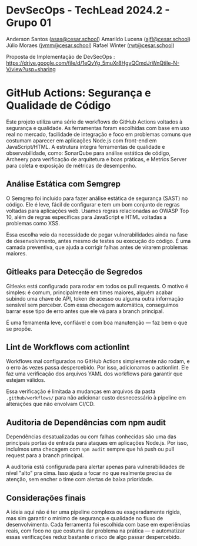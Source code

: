 # DevSecOps - TechLead 2024.2 - Grupo 01
Anderson Santos (asas@cesar.school)
Amarildo Lucena (ajfl@cesar.school)
Júlio Moraes (jvmm@cesar.school)
Rafael Winter (rwt@cesar.school)

Proposta de Implementação de DevSecOps : https://drive.google.com/file/d/1eQvYg_5muXr8HgvQCmdJrWnQtiIe-N-V/view?usp=sharing


# GitHub Actions: Segurança e Qualidade de Código

Este projeto utiliza uma série de workflows do GitHub Actions voltados à segurança e qualidade. As ferramentas foram escolhidas com base em uso real no mercado, facilidade de integração e foco em problemas comuns que costumam aparecer em aplicações Node.js com front-end em JavaScript/HTML. A estrutura integra ferramentas de qualidade e observabilidade, como: SonarQube para análise estática de código, Archeery para verificação de arquitetura e boas práticas, e Metrics Server para coleta e exposição de métricas de desempenho.

## Análise Estática com Semgrep

O Semgrep foi incluído para fazer análise estática de segurança (SAST) no código. Ele é leve, fácil de configurar e tem um bom conjunto de regras voltadas para aplicações web. Usamos regras relacionadas ao OWASP Top 10, além de regras específicas para JavaScript e HTML voltadas a problemas como XSS.

Essa escolha veio da necessidade de pegar vulnerabilidades ainda na fase de desenvolvimento, antes mesmo de testes ou execução do código. É uma camada preventiva, que ajuda a corrigir falhas antes de virarem problemas maiores.

## Gitleaks para Detecção de Segredos

Gitleaks está configurado para rodar em todos os pull requests. O motivo é simples: é comum, principalmente em times maiores, alguém acabar subindo uma chave de API, token de acesso ou alguma outra informação sensível sem perceber. Com essa checagem automática, conseguimos barrar esse tipo de erro antes que ele vá para a branch principal.

É uma ferramenta leve, confiável e com boa manutenção — faz bem o que se propõe.

## Lint de Workflows com actionlint

Workflows mal configurados no GitHub Actions simplesmente não rodam, e o erro às vezes passa despercebido. Por isso, adicionamos o actionlint. Ele faz uma verificação dos arquivos YAML dos workflows para garantir que estejam válidos.

Essa verificação é limitada a mudanças em arquivos da pasta `.github/workflows/` para não adicionar custo desnecessário à pipeline em alterações que não envolvam CI/CD.

## Auditoria de Dependências com npm audit

Dependências desatualizadas ou com falhas conhecidas são uma das principais portas de entrada para ataques em aplicações Node.js. Por isso, incluímos uma checagem com `npm audit` sempre que há push ou pull request para a branch principal.

A auditoria está configurada para alertar apenas para vulnerabilidades de nível "alto" pra cima. Isso ajuda a focar no que realmente precisa de atenção, sem encher o time com alertas de baixa prioridade.

## Considerações finais

A ideia aqui não é ter uma pipeline complexa ou exageradamente rígida, mas sim garantir o mínimo de segurança e qualidade no fluxo de desenvolvimento. Cada ferramenta foi escolhida com base em experiências reais, com foco no que costuma dar problema na prática — e automatizar essas verificações reduz bastante o risco de algo passar despercebido.
